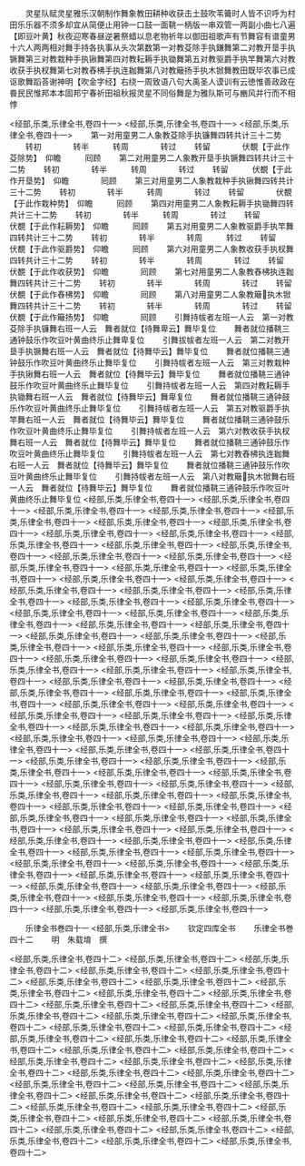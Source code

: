 <!-- { "loadSidebar": true } -->
　　灵星队赋灵星雅乐汉朝制作舞象教田耕种收获击土鼓吹苇籥时人皆不识呼为村田乐乐器不须多却宜从简便止用钟一口鼓一面鞉一柄版一串双管一两副小曲七八遍【即豆叶黄】秋夜迎寒春昼逆暑祭蜡以息老物祈年以御田祖歌声有节舞容有谱童男十六人两两相对舞手持各执事从头次第数第一对教芟除手执鎌舞第二对教开垦手执镢舞第三对教栽种手执锹舞第四对教耘耨手执锄舞第五对教驱爵手执竿舞第六对教收获手执杈舞第七对教舂柫手执连耞舞第八对教簸扬手执木锨舞教田既毕农事已成讴歌舞蹈荅谢神明【吹金字经】右绕一周致语八句大禹圣人谟训有云徳惟善政政在飬民民惟邦本本固邦宁春祈田祖秋报灵星不同俗舞是为雅队斯可与豳风并行而不相悖

<经部,乐类,乐律全书,卷四十一>
<经部,乐类,乐律全书,卷四十一>
<经部,乐类,乐律全书,卷四十一>
　　第一对用童男二人象教芟除手执镰舞四转共计三十二势
　　转初　　　　转半　　　转周　　　　转过
　　转留　　　　伏覩【于此作芟除势】　仰瞻　　　囘顾
　　第二对用童男二人象教开垦手执镢舞四转共计三十二势
　　转初　　　　转半　　　转周　　　　转过
　　转留　　　伏覩【于此作开垦势】　仰瞻　　　　囘顾
　　第三对用童男二人象教栽种手执锹舞四转共计三十二势
　　转初　　　　转半　　　转周　　　　转过
　　转留　　　　伏覩【于此作栽种势】　仰瞻　　　囘顾
　　第四对用童男二人象教耘耨手执锄舞四转共计三十二势
　　转初　　　　转半　　　转周　　　　转过
　　转留　　　　伏覩【于此作耘耨势】　仰瞻　　　囘顾
　　第五对用童男二人象教驱爵手执竿舞四转共计三十二势
　　转初　　　　转半　　　　转周　　　转过
　　转留　　　　伏覩【于此作驱爵势】　仰瞻　　　囘顾
　　第六对用童男二人象教收获手执杈舞四转共计三十二势
　　转初　　　　转半　　　　转周　　　　转过
　　转留　　　　伏覩【于此作收获势】　仰瞻　　　　囘顾
　　第七对用童男二人象教舂柫执连耞舞四转共计三十二势
　　转初　　　　转半　　　　转周　　　　转过
　　转留　　　　伏覩【于此作舂柫势】　仰瞻　　　　囘顾
　　第八对用童男二人象教簸执木锨舞四转共计三十二势
　　转初　　　　转半　　　　转周　　　　转过
　　转留　　　　伏覩【于此作簸扬势】　仰瞻　　　　囘顾
　　引舞持帗者左班一人云　第一对教芟除手执镰舞右班一人云　舞者就位【待舞卑云】舞毕复位
　　舞者就位播鞉三通钟鼓乐作吹豆叶黄曲终乐止舞卑复位
　　引舞拔帗者左班一人云　第二对教开垦手执镢舞右班一人云　舞者就位【待舞毕云】舞毕复位
　　舞者就位播鞉三通钟鼓乐作吹豆叶黄曲终乐止舞毕复位
　　引舞持帗者左班一人云　第三对教栽种手执锹舞右班一人云　舞者就位【待舞毕云】舞毕复位
　　舞者就位播鞉三通钟鼓乐作吹豆叶黄曲终乐止舞毕复位
　　引舞持帗者左班一人云　第四对教耘耨手执锄舞右班一人云　舞者就位【待舞毕云】舞卑复位
　　舞者就位播鞉三通钟鼓乐作吹豆叶黄曲终乐止舞毕复位
　　引舞持帗者左班一人云　第五对教驱爵手执竿舞右班一人云　舞者就位【待舞毕云】舞毕复位
　　舞者就位播鞉三通钟鼓乐作吹豆叶黄曲终乐止舞毕复位
　　引舞持帗者左班一人云　第六对教收获手执杈舞右班一人云　舞者就位【待舞毕云】舞毕复位
　　舞者就位播鞉三通钟鼓乐作吹豆叶黄曲终乐止舞毕复位
　　引舞持帗者左班一人云　第七对教舂柫执连耞舞右班一人云　舞者就位【待舞毕云】舞毕复位
　　舞者就位播鞉三通钟鼓乐作吹豆叶黄曲终乐止舞毕复位
　　引舞持帗者左班一人云　第八对教簸执木锨舞右班一人云　舞者就位【待舞毕云】舞毕复位
　　舞者就位播鞉三通钟鼓乐作吹豆叶黄曲终乐止舞毕复位
<经部,乐类,乐律全书,卷四十一>
<经部,乐类,乐律全书,卷四十一>
<经部,乐类,乐律全书,卷四十一>
<经部,乐类,乐律全书,卷四十一>
<经部,乐类,乐律全书,卷四十一>
<经部,乐类,乐律全书,卷四十一>
<经部,乐类,乐律全书,卷四十一>
<经部,乐类,乐律全书,卷四十一>
<经部,乐类,乐律全书,卷四十一>
<经部,乐类,乐律全书,卷四十一>
<经部,乐类,乐律全书,卷四十一>
<经部,乐类,乐律全书,卷四十一>
<经部,乐类,乐律全书,卷四十一>
<经部,乐类,乐律全书,卷四十一>
<经部,乐类,乐律全书,卷四十一>
<经部,乐类,乐律全书,卷四十一>
<经部,乐类,乐律全书,卷四十一>
<经部,乐类,乐律全书,卷四十一>
<经部,乐类,乐律全书,卷四十一>
<经部,乐类,乐律全书,卷四十一>
<经部,乐类,乐律全书,卷四十一>
<经部,乐类,乐律全书,卷四十一>
<经部,乐类,乐律全书,卷四十一>
<经部,乐类,乐律全书,卷四十一>
<经部,乐类,乐律全书,卷四十一>
<经部,乐类,乐律全书,卷四十一>
<经部,乐类,乐律全书,卷四十一>
<经部,乐类,乐律全书,卷四十一>
<经部,乐类,乐律全书,卷四十一>
<经部,乐类,乐律全书,卷四十一>
<经部,乐类,乐律全书,卷四十一>
<经部,乐类,乐律全书,卷四十一>
<经部,乐类,乐律全书,卷四十一>
<经部,乐类,乐律全书,卷四十一>
<经部,乐类,乐律全书,卷四十一>
<经部,乐类,乐律全书,卷四十一>
<经部,乐类,乐律全书,卷四十一>
<经部,乐类,乐律全书,卷四十一>
<经部,乐类,乐律全书,卷四十一>
<经部,乐类,乐律全书,卷四十一>
<经部,乐类,乐律全书,卷四十一>
<经部,乐类,乐律全书,卷四十一>
<经部,乐类,乐律全书,卷四十一>
<经部,乐类,乐律全书,卷四十一>
<经部,乐类,乐律全书,卷四十一>
<经部,乐类,乐律全书,卷四十一>
<经部,乐类,乐律全书,卷四十一>
<经部,乐类,乐律全书,卷四十一>
<经部,乐类,乐律全书,卷四十一>
<经部,乐类,乐律全书,卷四十一>
<经部,乐类,乐律全书,卷四十一>
<经部,乐类,乐律全书,卷四十一>
<经部,乐类,乐律全书,卷四十一>
<经部,乐类,乐律全书,卷四十一>
<经部,乐类,乐律全书,卷四十一>
<经部,乐类,乐律全书,卷四十一>
<经部,乐类,乐律全书,卷四十一>
<经部,乐类,乐律全书,卷四十一>
<经部,乐类,乐律全书,卷四十一>
<经部,乐类,乐律全书,卷四十一>
<经部,乐类,乐律全书,卷四十一>
<经部,乐类,乐律全书,卷四十一>
<经部,乐类,乐律全书,卷四十一>
<经部,乐类,乐律全书,卷四十一>
<经部,乐类,乐律全书,卷四十一>
<经部,乐类,乐律全书,卷四十一>
<经部,乐类,乐律全书,卷四十一>
<经部,乐类,乐律全书,卷四十一>
<经部,乐类,乐律全书,卷四十一>
<经部,乐类,乐律全书,卷四十一>
<经部,乐类,乐律全书,卷四十一>
<经部,乐类,乐律全书,卷四十一>
<经部,乐类,乐律全书,卷四十一>
<经部,乐类,乐律全书,卷四十一>
<经部,乐类,乐律全书,卷四十一>
<经部,乐类,乐律全书,卷四十一>
<经部,乐类,乐律全书,卷四十一>
<经部,乐类,乐律全书,卷四十一>
<经部,乐类,乐律全书,卷四十一>
<经部,乐类,乐律全书,卷四十一>
<经部,乐类,乐律全书,卷四十一>
<经部,乐类,乐律全书,卷四十一>
<经部,乐类,乐律全书,卷四十一>
<经部,乐类,乐律全书,卷四十一>
<经部,乐类,乐律全书,卷四十一>
<经部,乐类,乐律全书,卷四十一>
<经部,乐类,乐律全书,卷四十一>
<经部,乐类,乐律全书,卷四十一>
<经部,乐类,乐律全书,卷四十一>
<经部,乐类,乐律全书,卷四十一>

　　乐律全书巻四十一
<经部,乐类,乐律全书>
　　钦定四库全书
　　乐律全书巻四十二
　　明　朱载堉　撰

<经部,乐类,乐律全书,卷四十二>
<经部,乐类,乐律全书,卷四十二>
<经部,乐类,乐律全书,卷四十二>
<经部,乐类,乐律全书,卷四十二>
<经部,乐类,乐律全书,卷四十二>
<经部,乐类,乐律全书,卷四十二>
<经部,乐类,乐律全书,卷四十二>
<经部,乐类,乐律全书,卷四十二>
<经部,乐类,乐律全书,卷四十二>
<经部,乐类,乐律全书,卷四十二>
<经部,乐类,乐律全书,卷四十二>
<经部,乐类,乐律全书,卷四十二>
<经部,乐类,乐律全书,卷四十二>
<经部,乐类,乐律全书,卷四十二>
<经部,乐类,乐律全书,卷四十二>
<经部,乐类,乐律全书,卷四十二>
<经部,乐类,乐律全书,卷四十二>
<经部,乐类,乐律全书,卷四十二>
<经部,乐类,乐律全书,卷四十二>
<经部,乐类,乐律全书,卷四十二>
<经部,乐类,乐律全书,卷四十二>
<经部,乐类,乐律全书,卷四十二>
<经部,乐类,乐律全书,卷四十二>
<经部,乐类,乐律全书,卷四十二>
<经部,乐类,乐律全书,卷四十二>
<经部,乐类,乐律全书,卷四十二>
<经部,乐类,乐律全书,卷四十二>
<经部,乐类,乐律全书,卷四十二>
<经部,乐类,乐律全书,卷四十二>
<经部,乐类,乐律全书,卷四十二>
<经部,乐类,乐律全书,卷四十二>
<经部,乐类,乐律全书,卷四十二>
<经部,乐类,乐律全书,卷四十二>
<经部,乐类,乐律全书,卷四十二>
<经部,乐类,乐律全书,卷四十二>
<经部,乐类,乐律全书,卷四十二>
<经部,乐类,乐律全书,卷四十二>
<经部,乐类,乐律全书,卷四十二>
<经部,乐类,乐律全书,卷四十二>
<经部,乐类,乐律全书,卷四十二>
<经部,乐类,乐律全书,卷四十二>
<经部,乐类,乐律全书,卷四十二>

